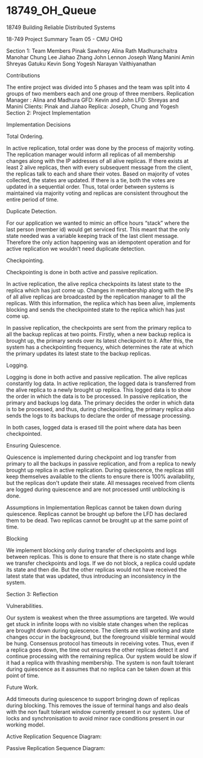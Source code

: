 # 18749_OH_Queue
18749 Building Reliable Distributed Systems


18-749 Project Summary 
Team 05 - CMU OHQ


Section 1: Team Members
Pinak Sawhney
Alina Rath
Madhurachaitra Manohar
Chung Lee
Jiahao Zhang
John Lennon 
Joseph Wang
Manini Amin
Shreyas Gatuku
Kevin Song
Yogesh Narayan Vaithiyanathan

Contributions

The entire project was divided into 5 phases and the team was split into 4 groups of two members each and one group of three members.
Replication Manager : Alina and Madhura
GFD: Kevin and John
LFD: Shreyas and Manini
Clients: Pinak and Jiahao
Replica: Joseph, Chung and Yogesh
Section 2: Project Implementation

Implementation Decisions

Total Ordering. 

In active replication, total order was done by the process of majority voting. The replication manager would inform all replicas of all membership changes along with the IP addresses of all alive replicas. If there exists at least 2 alive replicas, then with every subsequent message from the client, the replicas talk to each and share their votes. Based on majority of votes collected, the states are updated. If there is a tie, both the votes are updated in a sequential order. Thus, total order between systems is maintained via majority voting and replicas are consistent throughout the entire period of time.

Duplicate Detection.

For our application we wanted to mimic an office hours “stack” where the last person (member id) would get serviced first. This meant that the only state needed was a variable keeping track of the last client message. Therefore the only action happening was an idempotent operation and for active replication we wouldn’t need duplicate detection. 

Checkpointing. 

Checkpointing is done in both active and passive replication.

In active replication, the alive replica checkpoints its latest state to the replica which has just come up. Changes in membership along with the IPs of all alive replicas are broadcasted by the replication manager to all the replicas. With this information, the replica which has been alive, implements blocking and sends the checkpointed state to the replica which has just come up.

In passive replication, the checkpoints are sent from the primary replica to all the backup replicas at two points. Firstly, when a new backup replica is brought up,  the primary sends over its latest checkpoint to it. After this, the system has a checkpointing frequency, which determines the rate at which the primary updates its latest state to the backup replicas.

Logging.

Logging is done in both active and passive replication. The alive replicas constantly log data. In active replication, the logged data is transferred from the alive replica to a newly brought up replica. This logged data is to show the order in which the data is to be processed.
In passive replication, the primary and backups log data. The primary decides the order in which data is to be processed, and thus, during checkpointing, the primary replica also sends the logs to its backups to declare the order of message processing.

In both cases, logged data is erased till the point where data has been checkpointed.
 
Ensuring Quiescence.

Quiescence is implemented during checkpoint and log transfer from primary to all the backups in passive replication, and from a replica to newly brought up replica in active replication. 
During quiescence, the replicas still keep themselves available to the clients to ensure there is 100% availability, but the replicas don't update their state. All messages received from clients are logged during quiescence and are not processed until unblocking is done.

Assumptions in Implementation
Replicas cannot be taken down during quiescence.
Replicas cannot be brought up before the LFD has declared them to be dead.
Two replicas cannot be brought up at the same point of time.

Blocking

We implement blocking only during transfer of checkpoints and logs between replicas. This is done to ensure that there is no state change while we transfer checkpoints and logs. If we do not block, a replica could update its state and then die. But the other replicas would not have received the latest state that was updated, thus introducing an inconsistency in the system.

Section 3: Reflection

Vulnerabilities.

Our system is weakest when the three assumptions are targeted. We would get stuck in infinite loops with no visible state changes when the replicas are brought down during quiescence. The clients are still working and state changes occur in the background, but the foreground visible terminal would be hung. 
Consensus protocol has timeouts in receiving votes. Thus, even if a replica goes down, the time out ensures the other replicas detect it and continue processing with the remaining replica.
Our system would be slow if it had a replica with thrashing membership.
The system is non fault tolerant during quiescence as it assumes that no replica can be taken down at this point of time.

Future Work.

Add timeouts during quiescence to support bringing down of replicas during blocking. This removes the issue of terminal hangs and also deals with the non fault tolerant window currently present in our system.
Use of locks and synchronisation to avoid minor race conditions present in our working model. 

Active Replication Sequence Diagram:




Passive Replication Sequence Diagram:



